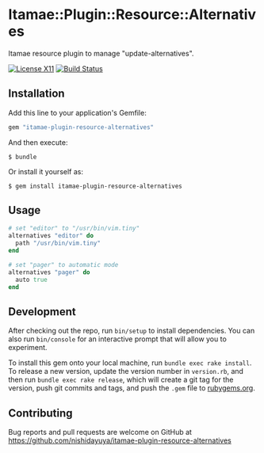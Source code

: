 # Itamae::Plugin::Resource::Alternatives

Itamae resource plugin to manage "update-alternatives".

[![License X11](https://img.shields.io/badge/license-X11-brightgreen.svg)](https://raw.githubusercontent.com/nishidayuya/itamae-plugin-resource-alternatives/master/LICENSE.txt)
[![Build Status](https://img.shields.io/travis/nishidayuya/itamae-plugin-resource-alternatives.svg)](https://travis-ci.org/nishidayuya/itamae-plugin-resource-alternatives)

## Installation

Add this line to your application's Gemfile:

```ruby
gem "itamae-plugin-resource-alternatives"
```

And then execute:

    $ bundle

Or install it yourself as:

    $ gem install itamae-plugin-resource-alternatives

## Usage

```ruby
# set "editor" to "/usr/bin/vim.tiny"
alternatives "editor" do
  path "/usr/bin/vim.tiny"
end

# set "pager" to automatic mode
alternatives "pager" do
  auto true
end
```

## Development

After checking out the repo, run `bin/setup` to install dependencies. You can also run `bin/console` for an interactive prompt that will allow you to experiment.

To install this gem onto your local machine, run `bundle exec rake install`. To release a new version, update the version number in `version.rb`, and then run `bundle exec rake release`, which will create a git tag for the version, push git commits and tags, and push the `.gem` file to [rubygems.org](https://rubygems.org).

## Contributing

Bug reports and pull requests are welcome on GitHub at https://github.com/nishidayuya/itamae-plugin-resource-alternatives
